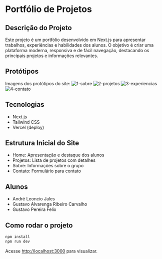 # Portfólio de Projetos

## Descrição do Projeto
Este projeto é um portfólio desenvolvido em Next.js para apresentar trabalhos, experiências e habilidades dos alunos. O objetivo é criar uma plataforma moderna, responsiva e de fácil navegação, destacando os principais projetos e informações relevantes.

## Protótipos
Imagens dos protótipos do site:
![1-sobre](https://github.com/user-attachments/assets/c0b39688-d43c-46cc-950c-1fbe5596f44e)
![2-projetos](https://github.com/user-attachments/assets/ab44cbe0-fe0e-4d79-9fc6-aacb7d3b85e5)
![3-experiencias](https://github.com/user-attachments/assets/192ad6d4-cc45-4f2b-9c10-a1ad81fa58ba)
![4-contato](https://github.com/user-attachments/assets/d344790c-7c15-49a4-a766-dd3fd001e187)


## Tecnologias
- Next.js
- Tailwind CSS
- Vercel (deploy)

## Estrutura Inicial do Site
- Home: Apresentação e destaque dos alunos
- Projetos: Lista de projetos com detalhes
- Sobre: Informações sobre o grupo
- Contato: Formulário para contato

## Alunos
- André Leoncio Jales
- Gustavo Alvarenga Ribeiro Carvalho
- Gustavo Pereira Felix

## Como rodar o projeto

```bash
npm install
npm run dev
```

Acesse [http://localhost:3000](http://localhost:3000) para visualizar.
